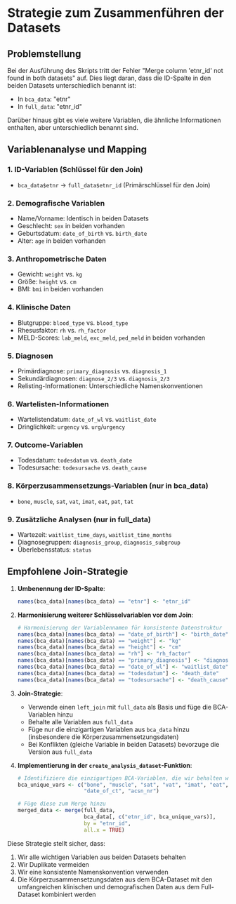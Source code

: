 # Strategie zum Zusammenführen der Datasets

## Problemstellung

Bei der Ausführung des Skripts tritt der Fehler "Merge column 'etnr_id' not found in both datasets" auf. Dies liegt daran, dass die ID-Spalte in den beiden Datasets unterschiedlich benannt ist:
- In `bca_data`: "etnr"
- In `full_data`: "etnr_id"

Darüber hinaus gibt es viele weitere Variablen, die ähnliche Informationen enthalten, aber unterschiedlich benannt sind.

## Variablenanalyse und Mapping

### 1. ID-Variablen (Schlüssel für den Join)
- `bca_data$etnr` → `full_data$etnr_id` (Primärschlüssel für den Join)

### 2. Demografische Variablen
- Name/Vorname: Identisch in beiden Datasets
- Geschlecht: `sex` in beiden vorhanden
- Geburtsdatum: `date_of_birth` vs. `birth_date`
- Alter: `age` in beiden vorhanden

### 3. Anthropometrische Daten
- Gewicht: `weight` vs. `kg`
- Größe: `height` vs. `cm`
- BMI: `bmi` in beiden vorhanden

### 4. Klinische Daten
- Blutgruppe: `blood_type` vs. `blood_type`
- Rhesusfaktor: `rh` vs. `rh_factor`
- MELD-Scores: `lab_meld`, `exc_meld`, `ped_meld` in beiden vorhanden

### 5. Diagnosen
- Primärdiagnose: `primary_diagnosis` vs. `diagnosis_1`
- Sekundärdiagnosen: `diagnose_2/3` vs. `diagnosis_2/3`
- Relisting-Informationen: Unterschiedliche Namenskonventionen

### 6. Wartelisten-Informationen
- Wartelistendatum: `date_of_wl` vs. `waitlist_date`
- Dringlichkeit: `urgency` vs. `urg`/`urgency`

### 7. Outcome-Variablen
- Todesdatum: `todesdatum` vs. `death_date`
- Todesursache: `todesursache` vs. `death_cause`

### 8. Körperzusammensetzungs-Variablen (nur in bca_data)
- `bone`, `muscle`, `sat`, `vat`, `imat`, `eat`, `pat`, `tat`

### 9. Zusätzliche Analysen (nur in full_data)
- Wartezeit: `waitlist_time_days`, `waitlist_time_months`
- Diagnosegruppen: `diagnosis_group`, `diagnosis_subgroup`
- Überlebensstatus: `status`

## Empfohlene Join-Strategie

1. **Umbenennung der ID-Spalte**:
   ```R
   names(bca_data)[names(bca_data) == "etnr"] <- "etnr_id"
   ```

2. **Harmonisierung weiterer Schlüsselvariablen vor dem Join**:
   ```R
   # Harmonisierung der Variablennamen für konsistente Datenstruktur
   names(bca_data)[names(bca_data) == "date_of_birth"] <- "birth_date"
   names(bca_data)[names(bca_data) == "weight"] <- "kg"
   names(bca_data)[names(bca_data) == "height"] <- "cm"
   names(bca_data)[names(bca_data) == "rh"] <- "rh_factor"
   names(bca_data)[names(bca_data) == "primary_diagnosis"] <- "diagnosis_1"
   names(bca_data)[names(bca_data) == "date_of_wl"] <- "waitlist_date"
   names(bca_data)[names(bca_data) == "todesdatum"] <- "death_date"
   names(bca_data)[names(bca_data) == "todesursache"] <- "death_cause"
   ```

3. **Join-Strategie**:
   - Verwende einen `left_join` mit `full_data` als Basis und füge die BCA-Variablen hinzu
   - Behalte alle Variablen aus `full_data`
   - Füge nur die einzigartigen Variablen aus `bca_data` hinzu (insbesondere die Körperzusammensetzungsdaten)
   - Bei Konflikten (gleiche Variable in beiden Datasets) bevorzuge die Version aus `full_data`

4. **Implementierung in der `create_analysis_dataset`-Funktion**:
   ```R
   # Identifiziere die einzigartigen BCA-Variablen, die wir behalten wollen
   bca_unique_vars <- c("bone", "muscle", "sat", "vat", "imat", "eat", "pat", "tat", 
                        "date_of_ct", "acsn_nr")
   
   # Füge diese zum Merge hinzu
   merged_data <- merge(full_data, 
                        bca_data[, c("etnr_id", bca_unique_vars)], 
                        by = "etnr_id", 
                        all.x = TRUE)
   ```

Diese Strategie stellt sicher, dass:
1. Wir alle wichtigen Variablen aus beiden Datasets behalten
2. Wir Duplikate vermeiden
3. Wir eine konsistente Namenskonvention verwenden
4. Die Körperzusammensetzungsdaten aus dem BCA-Dataset mit den umfangreichen klinischen und demografischen Daten aus dem Full-Dataset kombiniert werden